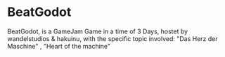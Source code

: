 # BeatGodot
BeatGodot, is a GameJam Game in a time of 3 Days, hostet by wandelstudios &amp; hakuinu, with the specific topic involved: "Das Herz der Maschine" , "Heart of the machine"
